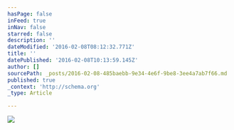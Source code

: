 ```yaml
---
hasPage: false
inFeed: true
inNav: false
starred: false
description: ''
dateModified: '2016-02-08T08:12:32.771Z'
title: ''
datePublished: '2016-02-08T10:13:59.145Z'
author: []
sourcePath: _posts/2016-02-08-485baebb-9e34-4e6f-9be8-3ee4a7ab7f66.md
published: true
_context: 'http://schema.org'
_type: Article

---
```

![](https://the-grid-user-content.s3-us-west-2.amazonaws.com/753323a8-53e7-4798-8b5a-a03ba1cdb295.jpg)